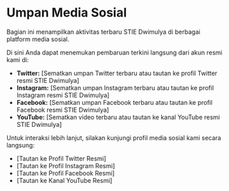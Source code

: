 # Umpan Media Sosial

Bagian ini menampilkan aktivitas terbaru STIE Dwimulya di berbagai platform media sosial.

<!-- PERHATIAN: Bagian ini memerlukan implementasi teknis untuk menampilkan umpan media sosial secara langsung atau tautan yang jelas ke profil kami. Konten di bawah adalah placeholder dan harus diganti. -->

Di sini Anda dapat menemukan pembaruan terkini langsung dari akun resmi kami di:

*   **Twitter:** [Sematkan umpan Twitter terbaru atau tautan ke profil Twitter resmi STIE Dwimulya]
*   **Instagram:** [Sematkan umpan Instagram terbaru atau tautan ke profil Instagram resmi STIE Dwimulya]
*   **Facebook:** [Sematkan umpan Facebook terbaru atau tautan ke profil Facebook resmi STIE Dwimulya]
*   **YouTube:** [Sematkan video terbaru atau tautan ke kanal YouTube resmi STIE Dwimulya]

Untuk interaksi lebih lanjut, silakan kunjungi profil media sosial kami secara langsung:

*   [Tautan ke Profil Twitter Resmi]
*   [Tautan ke Profil Instagram Resmi]
*   [Tautan ke Profil Facebook Resmi]
*   [Tautan ke Kanal YouTube Resmi]

<!-- Catatan: Integrasi umpan langsung mungkin memerlukan penggunaan widget atau API. Tautan langsung adalah alternatif jika umpan langsung tidak memungkinkan. Pastikan tautan selalu diperbarui. -->